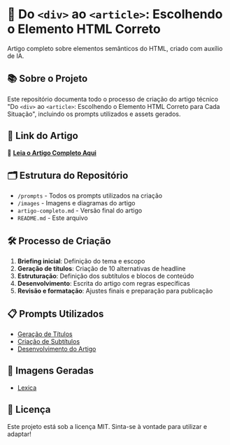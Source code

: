 # 🎯 Do `<div>` ao `<article>`: Escolhendo o Elemento HTML Correto

Artigo completo sobre elementos semânticos do HTML, criado com auxílio de IA.

## 📚 Sobre o Projeto
Este repositório documenta todo o processo de criação do artigo técnico "Do `<div>` ao `<article>`: Escolhendo o Elemento HTML Correto para Cada Situação", incluindo os prompts utilizados e assets gerados.

## 🔗 Link do Artigo
📖 **[Leia o Artigo Completo Aqui](https://web.dio.me/articles/do-div-ao-article-escolhendo-o-elemento-html-correto-para-cada-situacao-35a8cf14d5eb?back=/articles)**

## 🗂️ Estrutura do Repositório
- `/prompts` - Todos os prompts utilizados na criação
- `/images` - Imagens e diagramas do artigo
- `artigo-completo.md` - Versão final do artigo
- `README.md` - Este arquivo

## 🛠️ Processo de Criação
1. **Briefing inicial**: Definição do tema e escopo
2. **Geração de títulos**: Criação de 10 alternativas de headline
3. **Estruturação**: Definição dos subtítulos e blocos de conteúdo
4. **Desenvolvimento**: Escrita do artigo com regras específicas
5. **Revisão e formatação**: Ajustes finais e preparação para publicação

## 📋 Prompts Utilizados
- [Geração de Títulos](./prompts/prompt-titulo.md)
- [Criação de Subtítulos](./prompts/prompt-subtitulos.md)
- [Desenvolvimento do Artigo](./prompts/prompt-artigo-completo.md)

## 🎨 Imagens Geradas
- [Lexica](https://lexica.art)

## 📝 Licença
Este projeto está sob a licença MIT. Sinta-se à vontade para utilizar e adaptar!

